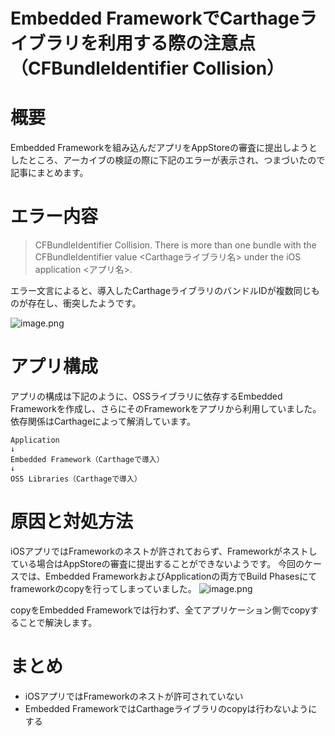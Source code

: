 # Embedded FrameworkでCarthageライブラリを利用する際の注意点（CFBundleIdentifier Collision）
# 概要
Embedded Frameworkを組み込んだアプリをAppStoreの審査に提出しようとしたところ、アーカイブの検証の際に下記のエラーが表示され、つまづいたので記事にまとめます。

# エラー内容
> CFBundleIdentifier Collision. There is more than one bundle with the CFBundleIdentifier value <Carthageライブラリ名> under the iOS application <アプリ名>.

エラー文言によると、導入したCarthageライブラリのバンドルIDが複数同じものが存在し、衝突したようです。

![image.png](https://qiita-image-store.s3.amazonaws.com/0/113553/92f5a00d-e07f-3c41-dddc-51c090677870.png)

# アプリ構成
アプリの構成は下記のように、OSSライブラリに依存するEmbedded Frameworkを作成し、さらにそのFrameworkをアプリから利用していました。依存関係はCarthageによって解消しています。

```
Application
↓
Embedded Framework（Carthageで導入）
↓
OSS Libraries（Carthageで導入）
```

# 原因と対処方法
iOSアプリではFrameworkのネストが許されておらず、Frameworkがネストしている場合はAppStoreの審査に提出することができないようです。
今回のケースでは、Embedded FrameworkおよびApplicationの両方でBuild Phasesにてframeworkのcopyを行ってしまっていました。
![image.png](https://qiita-image-store.s3.amazonaws.com/0/113553/094a7863-4fa8-d85a-f4e5-2ac5833b7d3d.png)

copyをEmbedded Frameworkでは行わず、全てアプリケーション側でcopyすることで解決します。

# まとめ
 - iOSアプリではFrameworkのネストが許可されていない
 - Embedded FrameworkではCarthageライブラリのcopyは行わないようにする


